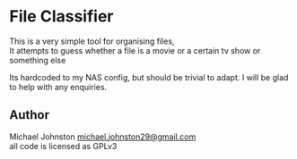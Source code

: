 # File Classifier  
This is a very simple tool for organising files,  
It attempts to guess whether a file is a movie or a certain tv show or something else

Its hardcoded to my NAS config, but should be trivial to adapt. 
I will be glad to help with any enquiries.   

## Author  
Michael Johnston <michael.johnston29@gmail.com>  
all code is licensed as GPLv3  

